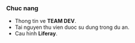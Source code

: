 ### Chuc nang ###
- Thong tin ve **TEAM DEV**.
- Tai nguyen thu vien duoc su dung trong du an.
- Cau hinh **Liferay**.